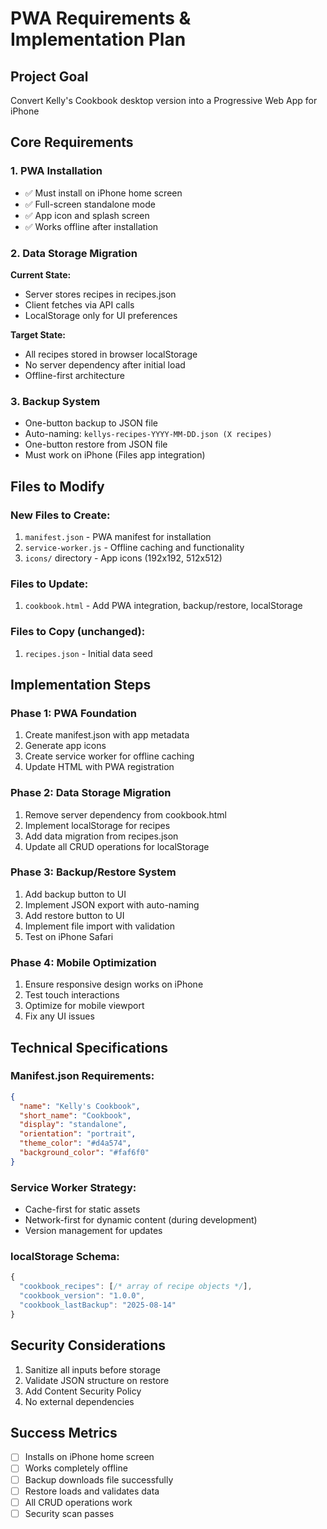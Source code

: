 # PWA Requirements & Implementation Plan

## Project Goal
Convert Kelly's Cookbook desktop version into a Progressive Web App for iPhone

## Core Requirements

### 1. PWA Installation
- ✅ Must install on iPhone home screen
- ✅ Full-screen standalone mode
- ✅ App icon and splash screen
- ✅ Works offline after installation

### 2. Data Storage Migration
**Current State:**
- Server stores recipes in recipes.json
- Client fetches via API calls
- LocalStorage only for UI preferences

**Target State:**
- All recipes stored in browser localStorage
- No server dependency after initial load
- Offline-first architecture

### 3. Backup System
- One-button backup to JSON file
- Auto-naming: `kellys-recipes-YYYY-MM-DD.json (X recipes)`
- One-button restore from JSON file
- Must work on iPhone (Files app integration)

## Files to Modify

### New Files to Create:
1. `manifest.json` - PWA manifest for installation
2. `service-worker.js` - Offline caching and functionality
3. `icons/` directory - App icons (192x192, 512x512)

### Files to Update:
1. `cookbook.html` - Add PWA integration, backup/restore, localStorage

### Files to Copy (unchanged):
1. `recipes.json` - Initial data seed

## Implementation Steps

### Phase 1: PWA Foundation
1. Create manifest.json with app metadata
2. Generate app icons
3. Create service worker for offline caching
4. Update HTML with PWA registration

### Phase 2: Data Storage Migration
1. Remove server dependency from cookbook.html
2. Implement localStorage for recipes
3. Add data migration from recipes.json
4. Update all CRUD operations for localStorage

### Phase 3: Backup/Restore System
1. Add backup button to UI
2. Implement JSON export with auto-naming
3. Add restore button to UI
4. Implement file import with validation
5. Test on iPhone Safari

### Phase 4: Mobile Optimization
1. Ensure responsive design works on iPhone
2. Test touch interactions
3. Optimize for mobile viewport
4. Fix any UI issues

## Technical Specifications

### Manifest.json Requirements:
```json
{
  "name": "Kelly's Cookbook",
  "short_name": "Cookbook",
  "display": "standalone",
  "orientation": "portrait",
  "theme_color": "#d4a574",
  "background_color": "#faf6f0"
}
```

### Service Worker Strategy:
- Cache-first for static assets
- Network-first for dynamic content (during development)
- Version management for updates

### localStorage Schema:
```javascript
{
  "cookbook_recipes": [/* array of recipe objects */],
  "cookbook_version": "1.0.0",
  "cookbook_lastBackup": "2025-08-14"
}
```

## Security Considerations
1. Sanitize all inputs before storage
2. Validate JSON structure on restore
3. Add Content Security Policy
4. No external dependencies

## Success Metrics
- [ ] Installs on iPhone home screen
- [ ] Works completely offline
- [ ] Backup downloads file successfully
- [ ] Restore loads and validates data
- [ ] All CRUD operations work
- [ ] Security scan passes